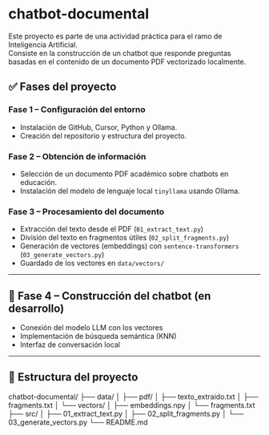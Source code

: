 # chatbot-documental
Este proyecto es parte de una actividad práctica para el ramo de Inteligencia Artificial.  
Consiste en la construcción de un chatbot que responde preguntas basadas en el contenido de un documento PDF vectorizado localmente.
## ✅ Fases del proyecto

### Fase 1 – Configuración del entorno
- Instalación de GitHub, Cursor, Python y Ollama.
- Creación del repositorio y estructura del proyecto.

### Fase 2 – Obtención de información
- Selección de un documento PDF académico sobre chatbots en educación.
- Instalación del modelo de lenguaje local `tinyllama` usando Ollama.

### Fase 3 – Procesamiento del documento
- Extracción del texto desde el PDF (`01_extract_text.py`)
- División del texto en fragmentos útiles (`02_split_fragments.py`)
- Generación de vectores (embeddings) con `sentence-transformers` (`03_generate_vectors.py`)
- Guardado de los vectores en `data/vectors/`

---

## 🧠 Fase 4 – Construcción del chatbot (en desarrollo)
- Conexión del modelo LLM con los vectores
- Implementación de búsqueda semántica (KNN)
- Interfaz de conversación local

---

## 📁 Estructura del proyecto
chatbot-documental/
├── data/
│ ├── pdf/
│ ├── texto_extraido.txt
│ ├── fragments.txt
│ └── vectors/
│ ├── embeddings.npy
│ └── fragments.txt
├── src/
│ ├── 01_extract_text.py
│ ├── 02_split_fragments.py
│ └── 03_generate_vectors.py
└── README.md
